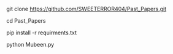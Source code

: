 git clone https://github.com/SWEETERROR404/Past_Papers.git

cd Past_Papers

pip install -r requirments.txt

python Mubeen.py


